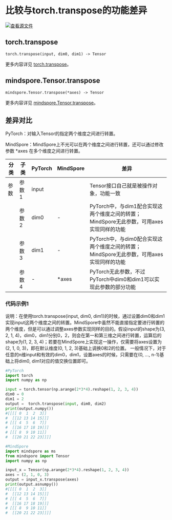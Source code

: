 # 比较与torch.transpose的功能差异

[![查看源文件](https://mindspore-website.obs.cn-north-4.myhuaweicloud.com/website-images/r1.10/resource/_static/logo_source.png)](https://gitee.com/mindspore/docs/blob/r1.10/docs/mindspore/source_zh_cn/note/api_mapping/pytorch_diff/Tensor.transpose.md)

## torch.transpose

```text
torch.transpose(input, dim0, dim1) -> Tensor
```

更多内容详见 [torch.transpose](https://pytorch.org/docs/1.8.1/generated/torch.transpose)。

## mindspore.Tensor.transpose

```text
mindspore.Tensor.transpose(*axes) -> Tensor
```

更多内容详见 [mindspore.Tensor.transpose](https://www.mindspore.cn/docs/zh-CN/r1.10/api_python/mindspore/Tensor/mindspore.Tensor.transpose.html)。

## 差异对比

PyTorch：对输入Tensor的指定两个维度之间进行转置。

MindSpore：MindSpore上不光可以在两个维度之间进行转置，还可以通过修改参数 *axes 在多个维度之间进行转置。

| 分类 | 子类 |PyTorch | MindSpore | 差异 |
| --- | --- | --- | --- |---|
|参数 | 参数1 | input |  |Tensor接口自己就是被操作对象，功能一致|
| | 参数2 | dim0 | - | PyTorch中，与dim1配合实现这两个维度之间的转置；MindSpore无此参数，可用axes实现同样的功能|
| | 参数3 | dim1 | - | PyTorch中，与dim0配合实现这两个维度之间的转置；MindSpore无此参数，可用axes实现同样的功能|
| | 参数4 | - | *axes | PyTorch无此参数，不过PyTorch中dim0和dim1可以实现此参数的部分功能|

### 代码示例1

说明：在使用torch.transpose(input, dim0, dim1)的时候，通过设置dim0和dim1实现input这两个维度之间的转置。MindSpore中虽然不能直接指定要进行转置的两个维度，但是可以通过调整axes参数实现同样的目的。假设input的shape为(3, 2, 1, 4)，dim0，dim1分别0，2，则会在第一和第三维之间进行转置，运算后的shape为(1, 2, 3, 4)；若要在MindSpore上实现这一操作，仅需要将axes设置为(2, 1, 0, 3)，即在默认维度(0, 1, 2, 3)基础上调换0和2的位置。
一般情况下，对于任意的n维input和有效的dim0，dim1，设置axes的时候，只需要在(0, ..., n-1)基础上将dim0, dim1对应的值交换位置即可。

```python
#PyTorch
import torch
import numpy as np

input = torch.tensor(np.arange(2*3*4).reshape(1, 2, 3, 4))
dim0 = 0
dim1 = 2
output =  torch.transpose(input, dim0, dim2)
print(output.numpy())
#[[[[ 0  1  2  3]]
#  [[12 13 14 15]]]
# [[[ 4  5  6  7]]
#  [[16 17 18 19]]]
# [[[ 8  9 10 11]]
#  [[20 21 22 23]]]]

#MindSpore
import mindspore as ms
from mindspore import Tensor
import numpy as np

input_x = Tensor(np.arange(2*3*4).reshape(1, 2, 3, 4))
axes = (2, 1, 0, 3)
output = input_x.transpose(axes)
print(output.asnumpy())
#[[[[ 0  1  2  3]]
#  [[12 13 14 15]]]
# [[[ 4  5  6  7]]
#  [[16 17 18 19]]]
# [[[ 8  9 10 11]]
#  [[20 21 22 23]]]]
```
